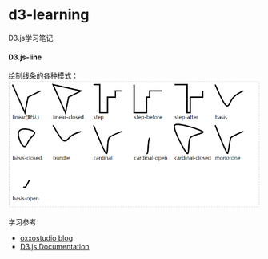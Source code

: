 # d3-learning
D3.js学习笔记

#### D3.js-line
绘制线条的各种模式：
![image](./demo/imgs/d3-lines.png)



学习参考
- [oxxostudio blog](http://www.oxxostudio.tw/list.html)
- [D3.js Documentation](https://github.com/d3/d3/wiki/API)
